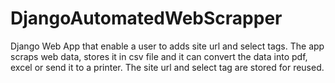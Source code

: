 # DjangoAutomatedWebScrapper
Django Web App that enable a user to adds site url and select tags. The app scraps web data, stores it in csv file and it can convert the data into pdf, excel or send it to a printer. The site url and select tag are stored for reused.
